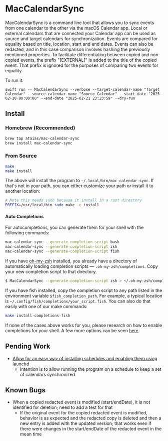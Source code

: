 # MacCalendarSync

MacCalendarSync is a command line tool that allows you to sync events from one calendar to the other via the macOS Calendar app. Local or external calendars that are connected your Calendar app can be used as source and target calendars for synchronization. Events are compared for equality based on title, location, start and end dates. Events can also be redacted, and in this case comparison involves hashing the previously mentioned properties. To facilitate differentiating between copied and non-copied events, the prefix "[EXTERNAL]" is added to the title of the copied event. That prefix is ignored for the purposes of comparing two events for equality.

To run it:

```
swift run -- MacCalendarSync --verbose --target-calendar-name "Target Calendar" --source-calendar-name "Source Calendar" --start-date "2025-02-10 00:00:00" --end-date "2025-02-21 23:23:59" --dry-run
```

## Install

### Homebrew (Recommended)

```sh
brew tap ataias/mac-calendar-sync
brew install mac-calendar-sync
```

### From Source

```sh
make
make install
```

The above will install the program to `~/.local/bin/mac-calendar-sync`. If that's not in your path, you can either customize your path or install it to another location:

```sh
# Note this needs sudo because it install in a root directory
PREFIX=/usr/local/bin sudo make -e install
```

#### Auto Completions
For autocompletions, you can generate them for your shell with the following commands:

```sh
mac-calendar-sync --generate-completion-script bash
mac-calendar-sync --generate-completion-script zsh
mac-calendar-sync --generate-completion-script fish
```

If you have [oh-my-zsh](https://ohmyz.sh/) installed, you already have a directory of automatically loading completion scripts — `.oh-my-zsh/completions`. Copy your new completion script to that directory.

```sh
$ MacCalendarSync --generate-completion-script zsh > ~/.oh-my-zsh/completions/_example
```

If you have fish installed, copy the completion script to any path listed in the environment variable `$fish_completion_path`. For example, a typical location is `~/.config/fish/completions/your_script.fish`. You can also do that easily with one of our make commands:

```sh
make install-completions-fish
```

If none of the cases above works for you, please research on how to enable completions for your shell. A few more options can be seen [here](https://swiftpackageindex.com/apple/swift-argument-parser/1.5.0/documentation/argumentparser/installingcompletionscripts).

## Pending Work

- [Allow for an easy way of installing schedules and enabling them using launchd](https://developer.apple.com/library/archive/documentation/MacOSX/Conceptual/BPSystemStartup/Chapters/ScheduledJobs.html)
  - Intention is to allow running the program on a schedule to keep a set of calendars synchronized

## Known Bugs

- When a copied redacted event is modified (start/endDate), it is not identified for deletion; need to add a test for that
  - If the original event for the copied redacted event is modified, behavior is as expected and the redacted copy is deleted and then a new entry is added with the updated version; that works even if there were changes in the start/endDate of the redacted event in the mean time
